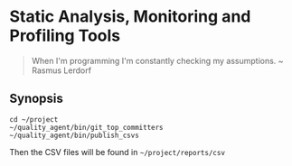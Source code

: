 # Static Analysis, Monitoring and Profiling Tools

> When I'm programming I'm constantly checking my assumptions. ~ Rasmus Lerdorf

## Synopsis

    cd ~/project
    ~/quality_agent/bin/git_top_committers
    ~/quality_agent/bin/publish_csvs

Then the CSV files will be found in `~/project/reports/csv`

